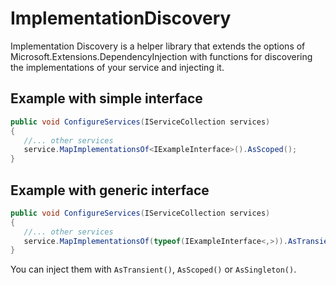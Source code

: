 # ImplementationDiscovery

Implementation Discovery is a helper library that extends the options of Microsoft.Extensions.DependencyInjection with functions for discovering the implementations of your service and injecting it.

## Example with simple interface

```c#
public void ConfigureServices(IServiceCollection services)
{
   //... other services
   service.MapImplementationsOf<IExampleInterface>().AsScoped();
}
```

## Example with generic interface

```c#
public void ConfigureServices(IServiceCollection services)
{
   //... other services
   service.MapImplementationsOf(typeof(IExampleInterface<,>)).AsTransient();
}
```

You can inject them with `AsTransient()`, `AsScoped()` or `AsSingleton()`.
